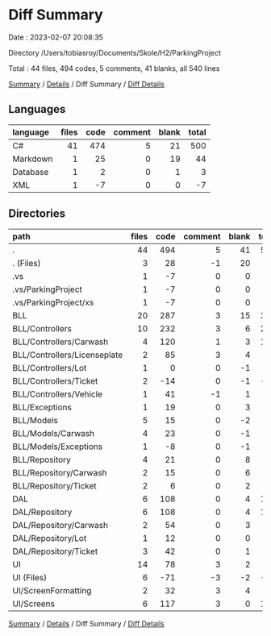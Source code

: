 # Diff Summary

Date : 2023-02-07 20:08:35

Directory /Users/tobiasroy/Documents/Skole/H2/ParkingProject

Total : 44 files,  494 codes, 5 comments, 41 blanks, all 540 lines

[Summary](results.md) / [Details](details.md) / Diff Summary / [Diff Details](diff-details.md)

## Languages
| language | files | code | comment | blank | total |
| :--- | ---: | ---: | ---: | ---: | ---: |
| C# | 41 | 474 | 5 | 21 | 500 |
| Markdown | 1 | 25 | 0 | 19 | 44 |
| Database | 1 | 2 | 0 | 1 | 3 |
| XML | 1 | -7 | 0 | 0 | -7 |

## Directories
| path | files | code | comment | blank | total |
| :--- | ---: | ---: | ---: | ---: | ---: |
| . | 44 | 494 | 5 | 41 | 540 |
| . (Files) | 3 | 28 | -1 | 20 | 47 |
| .vs | 1 | -7 | 0 | 0 | -7 |
| .vs/ParkingProject | 1 | -7 | 0 | 0 | -7 |
| .vs/ParkingProject/xs | 1 | -7 | 0 | 0 | -7 |
| BLL | 20 | 287 | 3 | 15 | 305 |
| BLL/Controllers | 10 | 232 | 3 | 6 | 241 |
| BLL/Controllers/Carwash | 4 | 120 | 1 | 3 | 124 |
| BLL/Controllers/Licenseplate | 2 | 85 | 3 | 4 | 92 |
| BLL/Controllers/Lot | 1 | 0 | 0 | -1 | -1 |
| BLL/Controllers/Ticket | 2 | -14 | 0 | -1 | -15 |
| BLL/Controllers/Vehicle | 1 | 41 | -1 | 1 | 41 |
| BLL/Exceptions | 1 | 19 | 0 | 3 | 22 |
| BLL/Models | 5 | 15 | 0 | -2 | 13 |
| BLL/Models/Carwash | 4 | 23 | 0 | -1 | 22 |
| BLL/Models/Exceptions | 1 | -8 | 0 | -1 | -9 |
| BLL/Repository | 4 | 21 | 0 | 8 | 29 |
| BLL/Repository/Carwash | 2 | 15 | 0 | 6 | 21 |
| BLL/Repository/Ticket | 2 | 6 | 0 | 2 | 8 |
| DAL | 6 | 108 | 0 | 4 | 112 |
| DAL/Repository | 6 | 108 | 0 | 4 | 112 |
| DAL/Repository/Carwash | 2 | 54 | 0 | 3 | 57 |
| DAL/Repository/Lot | 1 | 12 | 0 | 0 | 12 |
| DAL/Repository/Ticket | 3 | 42 | 0 | 1 | 43 |
| UI | 14 | 78 | 3 | 2 | 83 |
| UI (Files) | 6 | -71 | -3 | -2 | -76 |
| UI/ScreenFormatting | 2 | 32 | 3 | 4 | 39 |
| UI/Screens | 6 | 117 | 3 | 0 | 120 |

[Summary](results.md) / [Details](details.md) / Diff Summary / [Diff Details](diff-details.md)